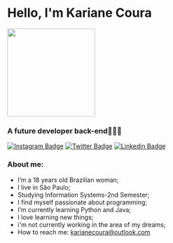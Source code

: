 # Hello, I'm Kariane Coura
<p>
    <img width="200px" src="https://media.tenor.com/images/acc4116372dcc4b342cb1a00ae657151/tenor.gif" />
</p>

### A future developer back-end👩🏻‍💻
[![Instagram Badge](https://img.shields.io/badge/-Instagram-44475a?style=flat&labelColor=44475a&logo=instagram&logoColor=white&link=https://www.instagram.com/kccunh4/)](https://www.instagram.com/kccunh4/)
[![Twitter Badge](https://img.shields.io/badge/-Twitter-44475a?style=flat&labelColor=44475a&logo=twitter&logoColor=white&link=https://twitter.com/Kccunh4)](https://twitter.com/Kccunh4)
[![Linkedin Badge](https://img.shields.io/badge/-Linkedin-44475a?style=flat&labelColor=44475a&logo=linkedin&logoColor=white&link=https://www.linkedin.com/in/karicoura/)](https://www.linkedin.com/in/karicoura/)
 
 ### About me:
 -  I’m a 18 years old Brazilian woman;
 - I live in São Paulo;
 - Studying Information Systems-2nd Semester;
 - I find myself passionate about programming;
 - I’m currently learning Python and Java;
 - I love learning new things;
 - i'm not currently working in the area of my dreams;
 - How to reach me: karianecoura@outlook.com
